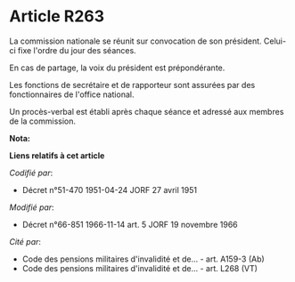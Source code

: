 # Article R263

La commission nationale se réunit sur convocation de son président. Celui-ci fixe l'ordre du jour des séances.

En cas de partage, la voix du président est prépondérante.

Les fonctions de secrétaire et de rapporteur sont assurées par des fonctionnaires de l'office national.

Un procès-verbal est établi après chaque séance et adressé aux membres de la commission.

**Nota:**



**Liens relatifs à cet article**

_Codifié par_:

  - Décret n°51-470 1951-04-24 JORF 27 avril 1951

_Modifié par_:

  - Décret n°66-851 1966-11-14 art. 5 JORF 19 novembre 1966

_Cité par_:

  - Code des pensions militaires d'invalidité et de... - art. A159-3 (Ab)
  - Code des pensions militaires d'invalidité et de... - art. L268 (VT)
